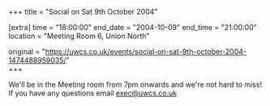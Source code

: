 +++
title = "Social on Sat 9th October 2004"

[extra]
time = "18:00:00"
end_date = "2004-10-09"
end_time = "21:00:00"
location = "Meeting Room 6, Union North"

original = "https://uwcs.co.uk/events/social-on-sat-9th-october-2004-1474488959035/"    
+++

We'll be in the Meeting room from 7pm onwards and we're not hard to miss\! If you have any questions email exec@uwcs.co.uk

